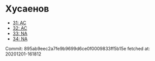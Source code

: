 # Хусаенов
- [31: AC](31.md)
- [32: AC](32.md)
- [33: NA](33.md)
- [34: NA](34.md)

Commit: 895ab9eec2a7fe9b9699d6ce0f0009833ff5b15e
 fetched at: 20201201-161812
